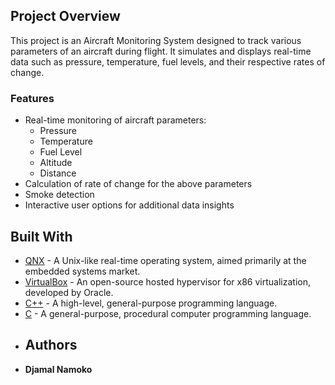 ## Project Overview

This project is an Aircraft Monitoring System designed to track various parameters of an aircraft during flight.
It simulates and displays real-time data such as pressure, temperature, fuel levels, and their respective rates of change.

### Features

- Real-time monitoring of aircraft parameters:
  - Pressure
  - Temperature
  - Fuel Level
  - Altitude
  - Distance 
- Calculation of rate of change for the above parameters
- Smoke detection
- Interactive user options for additional data insights

 ## Built With

* [QNX](https://blackberry.qnx.com/) - A Unix-like real-time operating system, aimed primarily at the embedded systems market.
* [VirtualBox](https://www.virtualbox.org/) - An open-source hosted hypervisor for x86 virtualization, developed by Oracle.
* [C++](https://www.cplusplus.com/) - A high-level, general-purpose programming language.
* [C](https://en.wikipedia.org/wiki/C_(programming_language)) - A general-purpose, procedural computer programming language.


- ## Authors

* **Djamal Namoko** 
